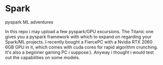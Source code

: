 # Spark
pyspark ML adventures

In this repo i may upload a few pyspark/GPU excursions. The Titanic one gives you a pyspark framework with which to expand on regarding your Spark/ML projects. I recently bought a FiercePC with a Nvidia RTX 2060 6GB GPU in it, which comes with cuda cores for rapid algorithm crunching. It's also a beginner gaming PC i suppose:). Anyway i thought i would test out the capabilities on some models.
